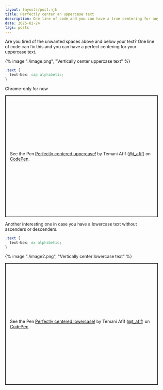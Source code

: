 ```yaml
---
layout: layouts/post.njk
title: Perfectly center an uppercase text
description: One line of code and you can have a true centering for any uppercase text
date: 2025-02-24
tags: posts
---
```


Are you tired of the unwanted spaces above and below your text? One line of code can fix this and you can have a perfect centering for your uppercase text.

{% image "./image.png", "Vertically center uppercase text" %}

```css
.text {
  text-box: cap alphabetic;
}
```

Chrome-only for now

<p class="codepen" data-height="400" data-default-tab="result" data-slug-hash="WbNxPzq" data-pen-title="Perfectly centered uppercase!" data-preview="true" data-user="t_afif" style="height: 400px; box-sizing: border-box; display: flex; align-items: center; justify-content: center; border: 2px solid; margin: 1em 0; padding: 1em;">
  <span>See the Pen <a href="https://codepen.io/t_afif/pen/WbNxPzq">
  Perfectly centered uppercase!</a> by Temani Afif (<a href="https://codepen.io/t_afif">@t_afif</a>)
  on <a href="https://codepen.io">CodePen</a>.</span>
</p>


Another interesting one in case you have a lowercase text without ascenders or descenders.

```css
.text {
  text-box: ex alphabetic;
}
```

{% image "./image2.png", "Vertically center lowercase text" %}

<p class="codepen" data-height="400" data-default-tab="result" data-slug-hash="yyLaNVd" data-pen-title="Perfectly centered lowercase!" data-preview="true" data-user="t_afif" style="height: 400px; box-sizing: border-box; display: flex; align-items: center; justify-content: center; border: 2px solid; margin: 1em 0; padding: 1em;">
  <span>See the Pen <a href="https://codepen.io/t_afif/pen/yyLaNVd">
  Perfectly centered lowercase!</a> by Temani Afif (<a href="https://codepen.io/t_afif">@t_afif</a>)
  on <a href="https://codepen.io">CodePen</a>.</span>
</p>
<script async src="https://public.codepenassets.com/embed/index.js"></script>